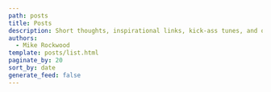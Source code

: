 ```yaml
---
path: posts
title: Posts
description: Short thoughts, inspirational links, kick-ass tunes, and other malarkey.
authors:
  - Mike Rockwood
template: posts/list.html
paginate_by: 20
sort_by: date
generate_feed: false
---
```

